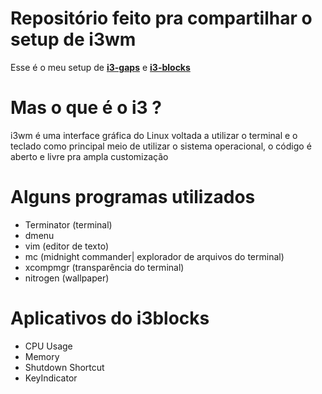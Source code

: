 # Repositório feito pra compartilhar o setup de i3wm

Esse é o meu setup de **[i3-gaps](https://github.com/Airblader/i3)** e **[i3-blocks](https://github.com/vivien/i3blocks)** 

# Mas o que é o i3 ?

i3wm é uma interface gráfica do Linux voltada a utilizar o terminal e o teclado como principal meio de utilizar o sistema operacional, o código é aberto e livre pra ampla customização

# Alguns programas utilizados

* Terminator (terminal)
* dmenu
* vim (editor de texto)
* mc (midnight commander| explorador de arquivos do terminal)
* xcompmgr (transparência do terminal)
* nitrogen (wallpaper)


# Aplicativos do i3blocks

* CPU Usage
* Memory
* Shutdown Shortcut
* KeyIndicator






